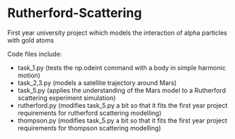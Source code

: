 # Rutherford-Scattering

First year university project wihich models the interaction of alpha particles with gold atoms

Code files include:

* task_1.py (tests the np.odeint command with a body in simple harmonic motion)
* task_2,3.py (models a satellite trajectory around Mars)
* task_5.py (applies the understanding of the Mars model to a Rutherford scattering experiment simulation)
* rutherford.py (modifies task_5.py a bit so that it fits the first year project requirements for rutherford scattering modelling)
* thompson.py (modifies task_5.py a bit so that it fits the first year project requirements for thompson scattering modelling)
